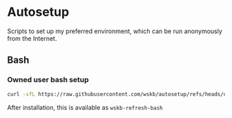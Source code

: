 # Autosetup

Scripts to set up my preferred environment, which can be run anonymously from the Internet.

## Bash

### Owned user bash setup

```sh
curl -sfL https://raw.githubusercontent.com/wskb/autosetup/refs/heads/dist/bash-setup | bash -
```

After installation, this is available as `wskb-refresh-bash`
